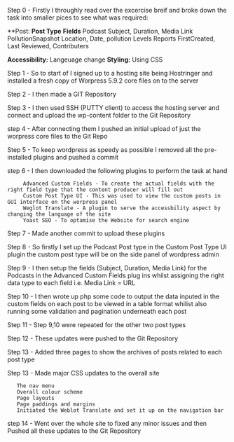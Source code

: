 Step 0 - Firstly I throughly read over the excercise breif and broke down the task into smaller pices to see what was required:

**Post:
        **Post Type**                  **Fields**
           Podcast             Subject, Duration, Media Link
           PollutionSnapshot   Location, Date, pollution Levels
           Reports             FirstCreated, Last Reviewed, Contributers
           
**Accessibility:** Langeuage change
**Styling:** Using CSS

Step 1 - So to start of I signed up to a hosting site being Hostringer and installed a fresh copy of Worpress 5.9.2 core files on to the server 

Step 2 - I then made a GIT Repository 

Step 3 - I then used SSH (PUTTY client) to access the hosting server and connect and upload the wp-content folder to the Git Repository

step 4 - After connecting them I pushed an initial upload of just the worpress core files to the Git Repo

Step 5 - To keep wordpress as speedy as possible I removed all the pre-installed plugins and pushed a commit

step 6 - I then downloaded the following plugins to perform the task at hand

         Advanced Custom Fields - To create the actual fields with the right field type that the content producer will fill out
         Custom Post Type UI - This was used to view the custom posts in GUI interface on the worpress panel
         Weglot Translate - A plugin to serve the accessbility aspect by changing the language of the site
         Yoast SEO - To optamise the Website for search engine
        
Step 7 - Made another commit to upload these plugins

Step 8 - So firstly I set up the Podcast Post type in the Custom Post Type UI plugin the custom post type will be on the side panel of wordpress admin

Step 9 - I then setup the fields (Subject, Duration, Media Link) for the Podcasts in the Advanced Custom Fields plug ins 
whilst assigning the right data type to each field i.e. Media Link = URL

Step 10 - I then wrote up php some code to output the data inputed in the custom fields on each post to be viewed in a table format
whilist also running some validation and pagination underneath each post 

Step 11 - Step 9,10 were repeated for the other two post types

Step 12 - These updates were pushed to the Git Repository 

Step 13 - Added three pages to show the archives of posts related to each post type

Step 13 - Made major CSS updates to the overall site 

       The nav menu 
       Overall colour scheme
       Page layouts
       Page paddings and margins
       Initiated the Weblot Translate and set it up on the navigation bar
       
step 14 - Went over the whole site to fixed any minor issues and then Pushed all these updates to the Git Repository 
       

  

         
         
